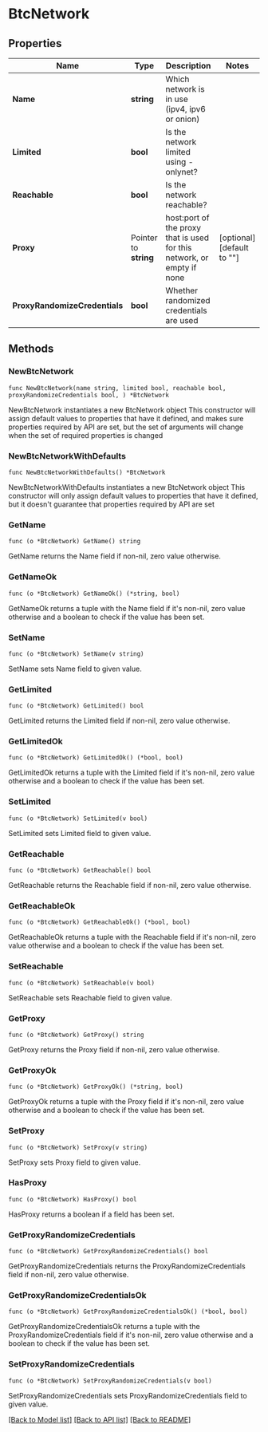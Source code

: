 # BtcNetwork

## Properties

Name | Type | Description | Notes
------------ | ------------- | ------------- | -------------
**Name** | **string** | Which network is in use (ipv4, ipv6 or onion) | 
**Limited** | **bool** | Is the network limited using - onlynet? | 
**Reachable** | **bool** | Is the network reachable? | 
**Proxy** | Pointer to **string** | host:port of the proxy that is used for this network, or empty if none | [optional] [default to ""]
**ProxyRandomizeCredentials** | **bool** | Whether randomized credentials are used | 

## Methods

### NewBtcNetwork

`func NewBtcNetwork(name string, limited bool, reachable bool, proxyRandomizeCredentials bool, ) *BtcNetwork`

NewBtcNetwork instantiates a new BtcNetwork object
This constructor will assign default values to properties that have it defined,
and makes sure properties required by API are set, but the set of arguments
will change when the set of required properties is changed

### NewBtcNetworkWithDefaults

`func NewBtcNetworkWithDefaults() *BtcNetwork`

NewBtcNetworkWithDefaults instantiates a new BtcNetwork object
This constructor will only assign default values to properties that have it defined,
but it doesn't guarantee that properties required by API are set

### GetName

`func (o *BtcNetwork) GetName() string`

GetName returns the Name field if non-nil, zero value otherwise.

### GetNameOk

`func (o *BtcNetwork) GetNameOk() (*string, bool)`

GetNameOk returns a tuple with the Name field if it's non-nil, zero value otherwise
and a boolean to check if the value has been set.

### SetName

`func (o *BtcNetwork) SetName(v string)`

SetName sets Name field to given value.


### GetLimited

`func (o *BtcNetwork) GetLimited() bool`

GetLimited returns the Limited field if non-nil, zero value otherwise.

### GetLimitedOk

`func (o *BtcNetwork) GetLimitedOk() (*bool, bool)`

GetLimitedOk returns a tuple with the Limited field if it's non-nil, zero value otherwise
and a boolean to check if the value has been set.

### SetLimited

`func (o *BtcNetwork) SetLimited(v bool)`

SetLimited sets Limited field to given value.


### GetReachable

`func (o *BtcNetwork) GetReachable() bool`

GetReachable returns the Reachable field if non-nil, zero value otherwise.

### GetReachableOk

`func (o *BtcNetwork) GetReachableOk() (*bool, bool)`

GetReachableOk returns a tuple with the Reachable field if it's non-nil, zero value otherwise
and a boolean to check if the value has been set.

### SetReachable

`func (o *BtcNetwork) SetReachable(v bool)`

SetReachable sets Reachable field to given value.


### GetProxy

`func (o *BtcNetwork) GetProxy() string`

GetProxy returns the Proxy field if non-nil, zero value otherwise.

### GetProxyOk

`func (o *BtcNetwork) GetProxyOk() (*string, bool)`

GetProxyOk returns a tuple with the Proxy field if it's non-nil, zero value otherwise
and a boolean to check if the value has been set.

### SetProxy

`func (o *BtcNetwork) SetProxy(v string)`

SetProxy sets Proxy field to given value.

### HasProxy

`func (o *BtcNetwork) HasProxy() bool`

HasProxy returns a boolean if a field has been set.

### GetProxyRandomizeCredentials

`func (o *BtcNetwork) GetProxyRandomizeCredentials() bool`

GetProxyRandomizeCredentials returns the ProxyRandomizeCredentials field if non-nil, zero value otherwise.

### GetProxyRandomizeCredentialsOk

`func (o *BtcNetwork) GetProxyRandomizeCredentialsOk() (*bool, bool)`

GetProxyRandomizeCredentialsOk returns a tuple with the ProxyRandomizeCredentials field if it's non-nil, zero value otherwise
and a boolean to check if the value has been set.

### SetProxyRandomizeCredentials

`func (o *BtcNetwork) SetProxyRandomizeCredentials(v bool)`

SetProxyRandomizeCredentials sets ProxyRandomizeCredentials field to given value.



[[Back to Model list]](../README.md#documentation-for-models) [[Back to API list]](../README.md#documentation-for-api-endpoints) [[Back to README]](../README.md)


